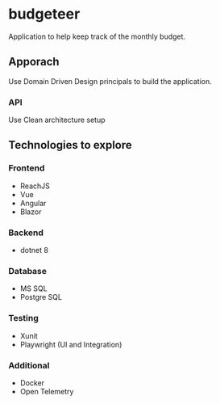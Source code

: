 # budgeteer
Application to help keep track of the monthly budget.

## Apporach
Use Domain Driven Design principals to build the application.

### API
Use Clean architecture setup

## Technologies to explore
### Frontend
- ReachJS
- Vue
- Angular
- Blazor

### Backend
- dotnet 8

### Database
- MS SQL
- Postgre SQL

### Testing
- Xunit
- Playwright (UI and Integration)

### Additional
- Docker
- Open Telemetry
